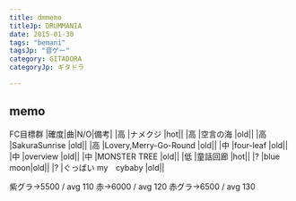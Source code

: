 ```yaml
---
title: dmmemo
titleJp: DRUMMANIA
date: 2015-01-30
tags: "bemani"
tagsJp: "音ゲー"
category: GITADORA
categoryJp: ギタドラ

---
```



## memo

FC目標群
|確度|曲|N/O|備考|
|高 |ナメクジ |hot||
|高 |空言の海 |old||
|高 |SakuraSunrise |old||
|高 |Lovery,Merry-Go-Round |old||
|中 |four-leaf |old||
|中 |overview |old||
|中 |MONSTER TREE |old||
|低 |童話回廊 |hot||
|?  |blue moon|old||
|?  |ぐっばい my　cybaby |old||

紫グラ→5500 / avg 110
赤→6000 / avg 120
赤グラ→6500 / avg 130



